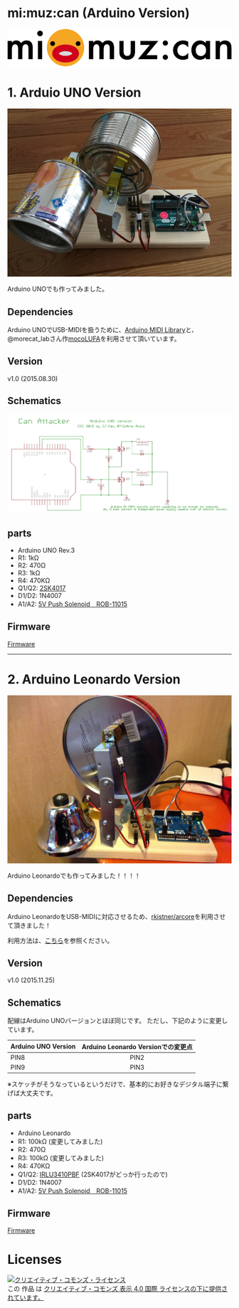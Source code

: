 # mi:muz:can (Arduino Version)

![mimuz-can logo](./mimuz-can.png)

# 1. Arduio UNO Version

![can attacker Arduino UNO Version](can_uno.jpg)

Arduino UNOでも作ってみました。

## Dependencies

Arduino UNOでUSB-MIDIを扱うために、[Arduino MIDI Library](http://playground.arduino.cc/Main/MIDILibrary)と、@morecat_labさん作[mocoLUFA](https://github.com/kuwatay)を利用させて頂いています。

## Version

v1.0 (2015.08.30)

## Schematics

![can attacker Arduino UNO version](canattacker_uno.png)

## parts

- Arduino UNO Rev.3
- R1: 1kΩ
- R2: 470Ω
- R3: 1kΩ
- R4: 470KΩ
- Q1/Q2: [2SK4017](http://akizukidenshi.com/catalog/g/gI-07597/)
- D1/D2: 1N4007
- A1/A2: [5V Push Solenoid　ROB-11015](https://www.sparkfun.com/products/11015)

## Firmware

[Firmware](./can2_uno/can2_uno.ino)

----

# 2. Arduino Leonardo Version

![can attacker Arduino Leonardo Version](can_leonardo.jpg)

Arduino Leonardoでも作ってみました！！！！

## Dependencies

Arduino LeonardoをUSB-MIDIに対応させるため、[rkistner/arcore](https://github.com/rkistner/arcore)を利用させて頂きました！

利用方法は、[こちら](http://qiita.com/tadfmac/items/d685dae3e46d570386c3)を参照ください。

## Version

v1.0 (2015.11.25)

## Schematics

配線はArduino UNOバージョンとほぼ同じです。
ただし、下記のように変更しています。

|Arduino UNO Version|Arduino Leonardo Versionでの変更点|
|:----|:---:|
|PIN8|PIN2|
|PIN9|PIN3|

※スケッチがそうなっているというだけで、基本的にお好きなデジタル端子に繋げば大丈夫です。

## parts

- Arduino Leonardo
- R1: 100kΩ (変更してみました)
- R2: 470Ω
- R3: 100kΩ (変更してみました)
- R4: 470KΩ
- Q1/Q2: [IRLU3410PBF](http://akizukidenshi.com/catalog/g/gI-06025/) (2SK4017がどっか行ったので)
- D1/D2: 1N4007
- A1/A2: [5V Push Solenoid　ROB-11015](https://www.sparkfun.com/products/11015)

## Firmware

[Firmware](./can4_leonardo/can4_leonardo.ino)

# Licenses

<a rel="license" href="http://creativecommons.org/licenses/by/4.0/"><img alt="クリエイティブ・コモンズ・ライセンス" style="border-width:0" src="https://i.creativecommons.org/l/by/4.0/88x31.png" /></a><br />この 作品 は <a rel="license" href="http://creativecommons.org/licenses/by/4.0/">クリエイティブ・コモンズ 表示 4.0 国際 ライセンスの下に提供されています。</a>






